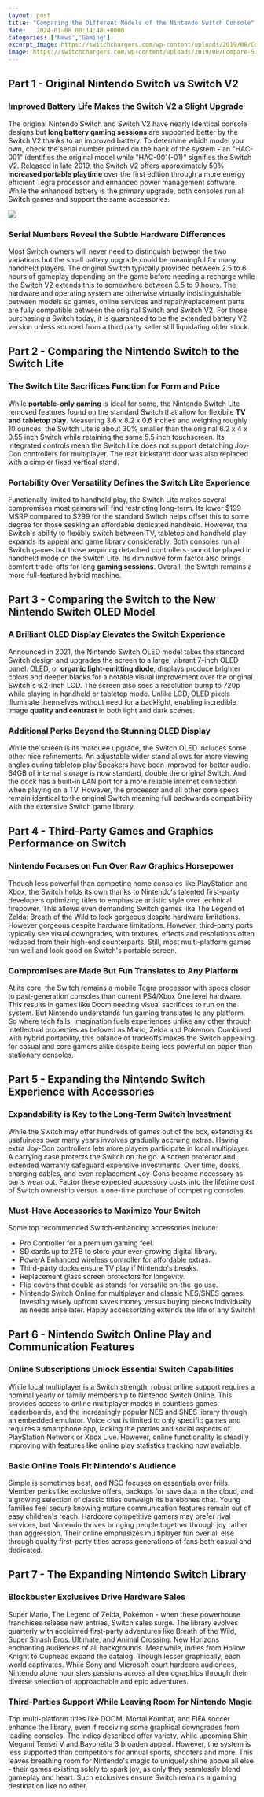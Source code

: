 ```yaml
---
layout: post
title: "Comparing the Different Models of the Nintendo Switch Console"
date:   2024-01-08 00:14:48 +0000
categories: ['News','Gaming']
excerpt_image: https://switchchargers.com/wp-content/uploads/2019/08/Compare-Switches-Console-1-1184x888.jpg
image: https://switchchargers.com/wp-content/uploads/2019/08/Compare-Switches-Console-1-1184x888.jpg
---
```


## Part 1 - Original Nintendo Switch vs Switch V2
### Improved Battery Life Makes the Switch V2 a Slight Upgrade 
The original Nintendo Switch and Switch V2 have nearly identical console designs but **long battery gaming sessions** are supported better by the Switch V2 thanks to an improved battery. To determine which model you own, check the serial number printed on the back of the system - an "HAC-001" identifies the original model while "HAC-001(-01)" signifies the Switch V2. Released in late 2019, the Switch V2 offers approximately 50% **increased portable playtime** over the first edition through a more energy efficient Tegra processor and enhanced power management software. While the enhanced battery is the primary upgrade, both consoles run all Switch games and support the same accessories.

![](https://s.hdnux.com/photos/01/23/30/12/21856956/3/rawImage.jpg)
### Serial Numbers Reveal the Subtle Hardware Differences
Most Switch owners will never need to distinguish between the two variations but the small battery upgrade could be meaningful for many handheld players. The original Switch typically provided between 2.5 to 6 hours of gameplay depending on the game before needing a recharge while the Switch V2 extends this to somewhere between 3.5 to 9 hours. The hardware and operating system are otherwise virtually indistinguishable between models so games, online services and repair/replacement parts are fully compatible between the original Switch and Switch V2. For those purchasing a Switch today, it is guaranteed to be the extended battery V2 version unless sourced from a third party seller still liquidating older stock.
## Part 2 - Comparing the Nintendo Switch to the Switch Lite  
### The Switch Lite Sacrifices Function for Form and Price
While **portable-only gaming** is ideal for some, the Nintendo Switch Lite removed features found on the standard Switch that allow for flexibile **TV and tabletop play**. Measuring 3.6 x 8.2 x 0.6 inches and weighing roughly 10 ounces, the Switch Lite is about 30% smaller than the original 6.2 x 4 x 0.55 inch Switch while retaining the same 5.5 inch touchscreen. Its integrated controls mean the Switch Lite does not support detatching Joy-Con controllers for multiplayer. The rear kickstand door was also replaced with a simpler fixed vertical stand.
### Portability Over Versatility Defines the Switch Lite Experience 
Functionally limited to handheld play, the Switch Lite makes several compromises most gamers will find restricting long-term. Its lower $199 MSRP compared to $299 for the standard Switch helps offset this to some degree for those seeking an affordable dedicated handheld. However, the Switch's ability to flexibly switch between TV, tabletop and handheld play expands its appeal and game library considerably. Both consoles run all Switch games but those requiring detached controllers cannot be played in handheld mode on the Switch Lite. Its diminutive form factor also brings comfort trade-offs for long **gaming sessions**. Overall, the Switch remains a more full-featured hybrid machine.
## Part 3 - Comparing the Switch to the New Nintendo Switch OLED Model
### A Brilliant OLED Display Elevates the Switch Experience
Announced in 2021, the Nintendo Switch OLED model takes the standard Switch design and upgrades the screen to a large, vibrant 7-inch OLED panel. OLED, or **organic light-emitting diode**, displays produce brighter colors and deeper blacks for a notable visual improvement over the original Switch's 6.2-inch LCD. The screen also sees a resolution bump to 720p while playing in handheld or tabletop mode. Unlike LCD, OLED pixels illuminate themselves without need for a backlight, enabling incredible image **quality and contrast** in both light and dark scenes.
### Additional Perks Beyond the Stunning OLED Display   
While the screen is its marquee upgrade, the Switch OLED includes some other nice refinements. An adjustable wider stand allows for more viewing angles during tabletop play.Speakers have been improved for better audio. 64GB of internal storage is now standard, double the original Switch. And the dock has a built-in LAN port for a more reliable internet connection when playing on a TV. However, the processor and all other core specs remain identical to the original Switch meaning full backwards compatibility with the extensive Switch game library.
## Part 4 - Third-Party Games and Graphics Performance on Switch  
### Nintendo Focuses on Fun Over Raw Graphics Horsepower
Though less powerful than competing home consoles like PlayStation and Xbox, the Switch holds its own thanks to Nintendo's talented first-party developers optimizing titles to emphasize artistic style over technical firepower. This allows even demanding Switch games like The Legend of Zelda: Breath of the Wild to look gorgeous despite hardware limitations. However gorgeous despite hardware limitations. However, third-party ports typically see visual downgrades, with textures, effects and resolutions often reduced from their high-end counterparts. Still, most multi-platform games run well and look good on Switch's portable screen.
### Compromises are Made But Fun Translates to Any Platform  
At its core, the Switch remains a mobile Tegra processor with specs closer to past-generation consoles than current PS4/Xbox One level hardware. This results in games like Doom needing visual sacrifices to run on the system. But Nintendo understands fun gaming translates to any platform. So where tech fails, imagination fuels experiences unlike any other through intellectual properties as beloved as Mario, Zelda and Pokemon. Combined with hybrid portability, this balance of tradeoffs makes the Switch appealing for casual and core gamers alike despite being less powerful on paper than stationary consoles.
## Part 5 - Expanding the Nintendo Switch Experience with Accessories
### Expandability is Key to the Long-Term Switch Investment
While the Switch may offer hundreds of games out of the box, extending its usefulness over many years involves gradually accruing extras. Having extra Joy-Con controllers lets more players participate in local multiplayer. A carrying case protects the Switch on the go. A screen protector and extended warranty safeguard expensive investments. Over time, docks, charging cables, and even replacement Joy-Cons become necessary as parts wear out. Factor these expected accessory costs into the lifetime cost of Switch ownership versus a one-time purchase of competing consoles.
### Must-Have Accessories to Maximize Your Switch
Some top recommended Switch-enhancing accessories include:
- Pro Controller for a premium gaming feel. 
- SD cards up to 2TB to store your ever-growing digital library.
- PowerA Enhanced wireless controller for affordable extras.
- Third-party docks ensure TV play if Nintendo's breaks.
- Replacement glass screen protectors for longevity.
- Flip covers that double as stands for versatile on-the-go use.
- Nintendo Switch Online for multiplayer and classic NES/SNES games.
Investing wisely upfront saves money versus buying pieces individually as needs arise later. Happy accessorizing extends the life of any Switch!
## Part 6 - Nintendo Switch Online Play and Communication Features
### Online Subscriptions Unlock Essential Switch Capabilities  
While local multiplayer is a Switch strength, robust online support requires a nominal yearly or family membership to Nintendo Switch Online. This provides access to online multiplayer modes in countless games, leaderboards, and the increasingly popular NES and SNES library through an embedded emulator. Voice chat is limited to only specific games and requires a smartphone app, lacking the parties and social aspects of PlayStation Network or Xbox Live. However, online functionality is steadily improving with features like online play statistics tracking now available.
### Basic Online Tools Fit Nintendo's Audience
Simple is sometimes best, and NSO focuses on essentials over frills. Member perks like exclusive offers, backups for save data in the cloud, and a growing selection of classic titles outweigh its barebones chat. Young families feel secure knowing mature communication features remain out of easy children's reach. Hardcore competitive gamers may prefer rival services, but Nintendo thrives bringing people together through joy rather than aggression. Their online emphasizes multiplayer fun over all else through quality first-party titles across generations of fans both casual and dedicated.
## Part 7 - The Expanding Nintendo Switch Library 
### Blockbuster Exclusives Drive Hardware Sales  
Super Mario, The Legend of Zelda, Pokémon - when these powerhouse franchises release new entries, Switch sales surge. The library evolves quarterly with acclaimed first-party adventures like Breath of the Wild, Super Smash Bros. Ultimate, and Animal Crossing: New Horizons enchanting audiences of all backgrounds. Meanwhile, indies from Hollow Knight to Cuphead expand the catalog. Though lesser graphically, each world captivates. While Sony and Microsoft court hardcore audiences, Nintendo alone nourishes passions across all demographics through their diverse selection of approachable and epic adventures.
### Third-Parties Support While Leaving Room for Nintendo Magic
Top multi-platform titles like DOOM, Mortal Kombat, and FIFA soccer enhance the library, even if receiving some graphical downgrades from leading consoles. The indies described offer variety, while upcoming Shin Megami Tensei V and Bayonetta 3 broaden appeal. However, the system is less supported than competitors for annual sports, shooters and more. This leaves breathing room for Nintendo's magic to uniquely shine above all else - their games existing solely to spark joy, as only they seamlessly blend gameplay and heart. Such exclusives ensure Switch remains a gaming destination like no other.
##